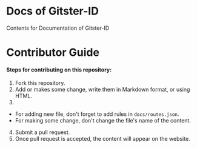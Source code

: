# Docs of Gitster-ID
Contents for Documentation of Gitster-ID

# Contributor Guide
#### Steps for contributing on this repository:

1. Fork this repository.
2. Add or makes some change, write them in Markdown format, or using HTML.
3. 
  - For adding new file, don't forget to add rules in ```docs/routes.json```.
  - For making some change, don't change the file's name of the content.
4. Submit a pull request.
5. Once pull request is accepted, the content will appear on the website.
